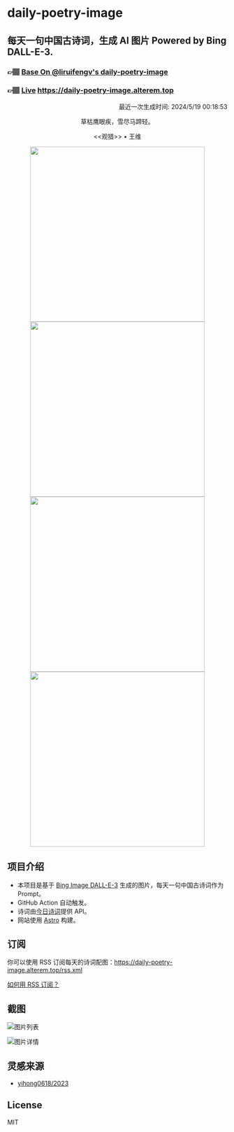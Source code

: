 
# daily-poetry-image

## 每天一句中国古诗词，生成 AI 图片 Powered by Bing DALL-E-3.

### 👉🏽 [Base On @liruifengv's daily-poetry-image](https://github.com/liruifengv/daily-poetry-image)

### 👉🏽 [Live](https://daily-poetry-image.alterem.top/) https://daily-poetry-image.alterem.top

<p align="right">
  最近一次生成时间: 2024/5/19 00:18:53
</p>
<p align="center">
草枯鹰眼疾，雪尽马蹄轻。
</p>
<p align="center">
<<观猎>> • 王维
</p>
<p align="center">
<img src="https://tse3.mm.bing.net/th/id/OIG2.UeXYIsU5eoglP3l5k99v" height="400" width="400" />
<img src="https://tse3.mm.bing.net/th/id/OIG2.9fqw.MrLmGuCi.xMWXAY" height="400" width="400" />
<img src="https://tse1.mm.bing.net/th/id/OIG2.Ju5VhVggZKORbGccIWsO" height="400" width="400" />
<img src="https://tse3.mm.bing.net/th/id/OIG2..TciIXTB_pnCIBr2o5MV" height="400" width="400" />
</p>

## 项目介绍

-   本项目是基于 [Bing Image DALL-E-3](https://www.bing.com/images/create) 生成的图片，每天一句中国古诗词作为 Prompt。
-   GitHub Action 自动触发。
-   诗词由[今日诗词](https://www.jinrishici.com/)提供 API。
-   网站使用 [Astro](https://astro.build) 构建。

## 订阅

你可以使用 RSS 订阅每天的诗词配图：https://daily-poetry-image.alterem.top/rss.xml

[如何用 RSS 订阅？](https://zhuanlan.zhihu.com/p/55026716)

## 截图

![图片列表](./screenshots/Snipaste_2023-12-28_21-00-26.png)

![图片详情](./screenshots/Snipaste_2023-12-28_21-00-53.png)

## 灵感来源

-   [yihong0618/2023](https://github.com/yihong0618/2023)

## License

MIT
